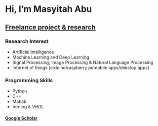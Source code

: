 # Hi, I’m Masyitah Abu
## [Freelance project & research](https://github.com/masyitah-abu/Portfolio) 

### Research Interest
- Artificial Intelligence
- Machine Learning and Deep Learning
- Signal Processing, Image Processing & Natural Language Processing
- Internet of things (arduino/raspberry pi/mobile apps/dekstop apps) 

### Programming Skills
- Python
- C++
- Matlab
- Verilog & VHDL

#### [Google Scholar](https://scholar.google.com/citations?user=IOKYoSMAAAAJ&hl=en)
